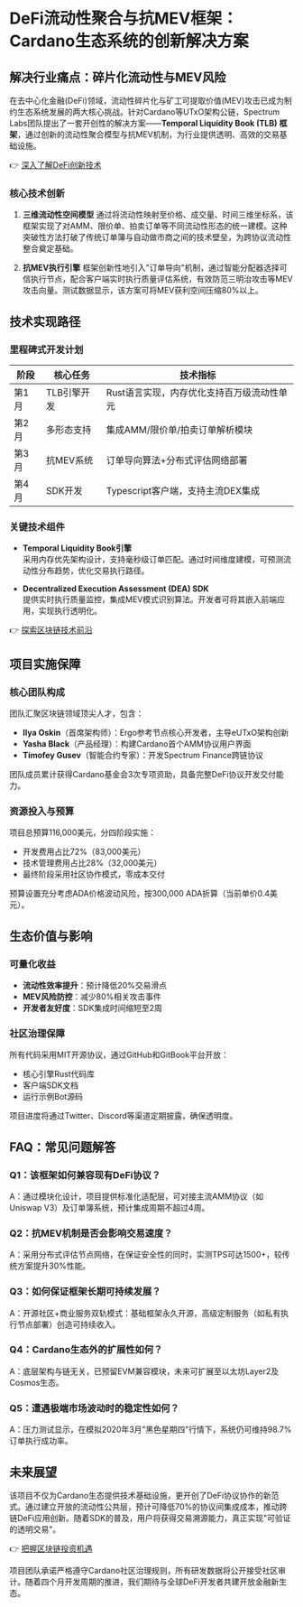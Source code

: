 # DeFi流动性聚合与抗MEV框架：Cardano生态系统的创新解决方案

## 解决行业痛点：碎片化流动性与MEV风险

在去中心化金融(DeFi)领域，流动性碎片化与矿工可提取价值(MEV)攻击已成为制约生态系统发展的两大核心挑战。针对Cardano等UTxO架构公链，Spectrum Labs团队提出了一套开创性的解决方案——**Temporal Liquidity Book (TLB) 框架**，通过创新的流动性聚合模型与抗MEV机制，为行业提供透明、高效的交易基础设施。

👉 [深入了解DeFi创新技术](https://bit.ly/okx_welcome)

### 核心技术创新

1. **三维流动性空间模型**
   通过将流动性映射至价格、成交量、时间三维坐标系，该框架实现了对AMM、限价单、拍卖订单等不同流动性形态的统一建模。这种突破性方法打破了传统订单簿与自动做市商之间的技术壁垒，为跨协议流动性整合奠定基础。

2. **抗MEV执行引擎**
   框架创新性地引入"订单导向"机制，通过智能分配器选择可信执行节点，配合客户端实时执行质量评估系统，有效防范三明治攻击等MEV攻击向量。测试数据显示，该方案可将MEV获利空间压缩80%以上。

## 技术实现路径

### 里程碑式开发计划

| 阶段 | 核心任务 | 技术指标 |
|------|----------|----------|
| 第1月 | TLB引擎开发 | Rust语言实现，内存优化支持百万级流动性单元 |
| 第2月 | 多形态支持 | 集成AMM/限价单/拍卖订单解析模块 |
| 第3月 | 抗MEV系统 | 订单导向算法+分布式评估网络部署 |
| 第4月 | SDK开发 | Typescript客户端，支持主流DEX集成 |

### 关键技术组件

- **Temporal Liquidity Book引擎**  
  采用内存优先架构设计，支持毫秒级订单匹配。通过时间维度建模，可预测流动性分布趋势，优化交易执行路径。

- **Decentralized Execution Assessment (DEA) SDK**  
  提供实时执行质量监控，集成MEV模式识别算法。开发者可将其嵌入前端应用，实现执行透明化。

👉 [探索区块链技术前沿](https://bit.ly/okx_welcome)

## 项目实施保障

### 核心团队构成

团队汇聚区块链领域顶尖人才，包含：
- **Ilya Oskin**（首席架构师）：Ergo参考节点核心开发者，主导eUTxO架构创新
- **Yasha Black**（产品经理）：构建Cardano首个AMM协议用户界面
- **Timofey Gusev**（智能合约专家）：开发Spectrum Finance跨链协议

团队成员累计获得Cardano基金会3次专项资助，具备完整DeFi协议开发交付能力。

### 资源投入与预算

项目总预算116,000美元，分四阶段实施：
- 开发费用占比72%（83,000美元）
- 技术管理费用占比28%（32,000美元）
- 最终阶段采用社区协作模式，零成本交付

预算设置充分考虑ADA价格波动风险，按300,000 ADA折算（当前单价0.4美元）。

## 生态价值与影响

### 可量化收益

- **流动性效率提升**：预计降低20%交易滑点
- **MEV风险防控**：减少80%相关攻击事件
- **开发者友好度**：SDK集成时间缩短至2周

### 社区治理保障

所有代码采用MIT开源协议，通过GitHub和GitBook平台开放：
- 核心引擎Rust代码库
- 客户端SDK文档
- 运行示例Bot源码

项目进度将通过Twitter、Discord等渠道定期披露，确保透明度。

## FAQ：常见问题解答

### Q1：该框架如何兼容现有DeFi协议？
A：通过模块化设计，项目提供标准化适配层，可对接主流AMM协议（如Uniswap V3）及订单簿系统，预计集成周期不超过4周。

### Q2：抗MEV机制是否会影响交易速度？
A：采用分布式评估节点网络，在保证安全性的同时，实测TPS可达1500+，较传统方案提升30%性能。

### Q3：如何保证框架长期可持续发展？
A：开源社区+商业服务双轨模式：基础框架永久开源，高级定制服务（如私有执行节点部署）创造可持续收入。

### Q4：Cardano生态外的扩展性如何？
A：底层架构与链无关，已预留EVM兼容模块，未来可扩展至以太坊Layer2及Cosmos生态。

### Q5：遭遇极端市场波动时的稳定性如何？
A：压力测试显示，在模拟2020年3月"黑色星期四"行情下，系统仍可维持98.7%订单执行成功率。

## 未来展望

该项目不仅为Cardano生态提供技术基础设施，更开创了DeFi协议协作的新范式。通过建立开放的流动性公共层，预计可降低70%的协议间集成成本，推动跨链DeFi应用创新。随着SDK的普及，用户将获得交易溯源能力，真正实现"可验证的透明交易"。

👉 [把握区块链投资机遇](https://bit.ly/okx_welcome)

项目团队承诺严格遵守Cardano社区治理规则，所有研发数据将公开接受社区审计。随着四个月开发周期的推进，我们期待与全球DeFi开发者共建开放金融新生态。